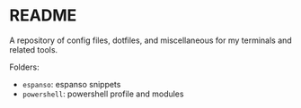 # README

A repository of config files, dotfiles, and miscellaneous for my terminals 
and related tools.

Folders:
- `espanso`: espanso snippets
- `powershell`: powershell profile and modules

